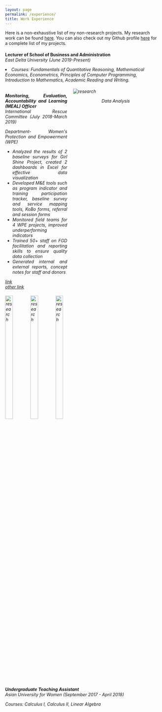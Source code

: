 ```yaml
---
layout: page
permalink: /experience/
title: Work Experience
---
```


Here is a non-exhaustive list of my non-research projects. My research work can be found <a href="/research">here</a>. You can also check out my Github profile <a href="">here</a> for a complete list of my projects.

<div style="margin:20px 0">
	<p><b>Lecturer of School of Business and Administration</b><br>
	<i>East Delta University (June 2019-Present)
		<li>Courses: Fundamentals of Quantitative Reasoning, Mathematical Economics, Econometrics, Principles of Computer Programming, Introduction to Mathematics, Academic Reading and Writing.</li>
		
	
</div>

<div style="margin:20px 0">
	<div style="display:inline-block; width:40%; text-align:justify; vertical-align:top;">
		<p><b>Monitoring, Evaluation, Accountability and Learning (MEAL) Officer</b><br>
		<i>International Rescue Committee (July 2018-March 2019)</i></p>
		<p>Department- Women's Protection and Empowerment (WPE)</p>
		<ul>
			<li>Analyzed the results of 2 baseline surveys for Girl Shine Project, created 2 dashboards in Excel for effective data visualization</li>
			<li>Developed M&E tools such as program indicator and training participation tracker, baseline survey and service mapping tools, KoBo  forms, referral and session forms</li>
			<li>Monitored field teams for 4 WPE projects, improved underperforming indicators</li>
			<li>Trained 50+ staff on FGD facilitation and reporting skills to ensure quality data collection </li>
			<li>Generated internal and external reports, concept notes for staff and donors</li>
		</ul>
		<a href="https://www.rescue.org/country/bangladesh"><div class="color-button">link</div></a>
		<a href=""><div class="color-button">other link</div></a>
	</div>
	<div style="display:inline-block; width: 55%; margin-left:15px">
		<img src="https://i.imgur.com/CMdGERI.jpg" alt="research" />
		<p style="text-align:center">Data Analysis</p>
	</div>
</div>

<div style="display:inline-block">
	<img style="width:32%" src="https://i.imgur.com/iYNRY98.png" alt="research" />
	<img style="width:32%" src="https://i.imgur.com/SpxtS37.jpg" alt="research" />
	<img style="width:32%" src="https://i.imgur.com/tfKStih.jpg" alt="research" />
</div>

<div style="margin:20px 0">
	<p><b>Undergraduate Teaching Assistant</b><br>
	<i>Asian University for Women (September 2017 - April 2018)</i></p>
	<p>Courses: Calculus I, Calculus II, Linear Algebra </p>

</div>
